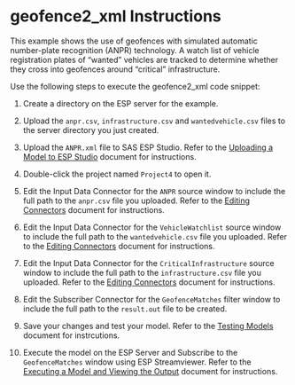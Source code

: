 ﻿# geofence2_xml Instructions

This example shows the use of geofences with simulated automatic number-plate recognition (ANPR) technology. A watch list of vehicle registration plates of “wanted” vehicles are tracked to determine whether they cross into geofences around “critical” infrastructure.

Use the following steps to execute the geofence2_xml code snippet:

1.  Create a directory on the ESP server for the example.

2.  Upload the `anpr.csv`, `infrastructure.csv` and `wantedvehicle.csv` files to the server directory you just created.

3.  Upload the `ANPR.xml` file to SAS ESP Studio. Refer to the [Uploading a Model to ESP Studio](../../../docs/Uploading_a_Model_to_ESP_Studio.pdf) document for instructions.
  
4.  Double-click the project named `Project4` to open it.

5.  Edit the Input Data Connector for the `ANPR` source window to include the full path to the `anpr.csv` file you uploaded. Refer to the [Editing Connectors](../../../docs/Connectors.pdf) document for instructions.

6.  Edit the Input Data Connector for the `VehicleWatchlist` source window to include the full path to the `wantedvehicle.csv` file you uploaded. Refer to the [Editing Connectors](../../../docs/Connectors.pdf) document for instructions.

7.  Edit the Input Data Connector for the `CriticalInfrastructure` source window to include the full path to the `infrastructure.csv` file you uploaded. Refer to the [Editing Connectors](../../../docs/Connectors.pdf) document for instructions.

8.  Edit the Subscriber Connector for the `GeofenceMatches` filter window to include the full path to the `result.out` file to be created.

9.  Save your changes and test your model. Refer to the [Testing Models](../../../docs/Testing_Models.pdf) document for instrcutions.

10.  Execute the model on the ESP Server and Subscribe to the `GeofenceMatches` window using ESP Streamviewer. Refer to the [Executing a Model and Viewing the Output](../../../docs/Executing_a_Model_and_Viewing_the_Output.pdf) document for instructions.
